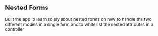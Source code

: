 ## Nested Forms

Built the app to learn solely about nested forms on how to handle the two different models in a single form and to white list the nested attributes in a controller